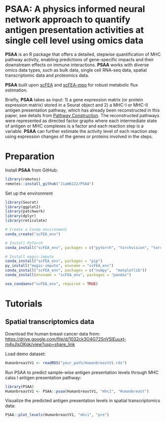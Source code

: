 # PSAA: A physics informed neural network approach to quantify antigen presentation activities at single cell level using omics data
**PSAA** is an R package that offers a detailed, stepwise quantification of MHC pathway activity, enabling predictions of gene-specific impacts and their downstream effects on immune interactions. **PSAA** works with diverse omics data types, such as bulk data, single cell RNA-seq data, spatial transcriptomic data and proteomics data.

**PSAA** built upon [scFEA](https://github.com/changwn/scFEA) and [scFEA-mpo](https://github.com/ptdang1001/scFEA/tree/main) for robust metabolic flux estimation.

Briefly, **PSAA** takes as input: 1) a gene expression matrix (or protein expression matrix) stored in a Seurat object and 2) a MHC-I or MHC-II antigen presentation pathway, which has already been reconstructed in this paper, see details from [Pathway Construction](https://github.com/JiaW6122/PSAA/blob/main/supplementary%20files/Pathway_Construction.md). The reconstructed pathways were represented as directed factor graphs where each intermediate state of antigen or MHC complexes is a factor and each reaction step is a variable. **PSAA** can further estimate the activity level of each reaction step using expression changes of the genes or proteins involved in the steps.

# Preparation
Install **PSAA** from GitHub:
```R
library(remotes)
remotes::install_github("JiaW6122/PSAA")
```

Set up the environment
```R
library(Seurat)
library(ggplot2)
library(patchwork)
library(dplyr)
library(reticulate)
``` 
```R
# Create a Conda environment
conda_create("scFEA_env")

# Install PyTorch
conda_install("scFEA_env", packages = c("pytorch", "torchvision", "torchaudio"), channel = "pytorch")

# Install magic-impute
conda_install("scFEA_env", packages = "pip")
py_install("magic-impute", envname = "scFEA_env")
conda_install("scFEA_env", packages = c("numpy",  "matplotlib"))
conda_install(envname = "scFEA_env", packages = "pandas")
```

```R
use_condaenv("scFEA_env", required = TRUE)
```

# Tutorials 

## Spatial transcriptomics data


Download the human breast cancer data from: https://drive.google.com/file/d/1032ck3O4G72SnVSlEuuxt-m4vJIsOKgk/view?usp=share_link

Load demo dataset:
```R
HumanbreastV1 <- readRDS("your_path/HumanbreastV1.rds")
```

Run PSAA to predict sample-wise antigen presentation levels through MHC calss I antigen presentation pathway:
```R
library(PSAA)
HumanbreastV1 <- PSAA::psaa(HumanbreastV1, "mhc1", "Humanbreast")
```

Visualize the predicted antigen presentation levels in spatial transcriptomics data:
```R
PSAA::plot_levels(HumanbreastV1, "mhc1", "pre")
```

